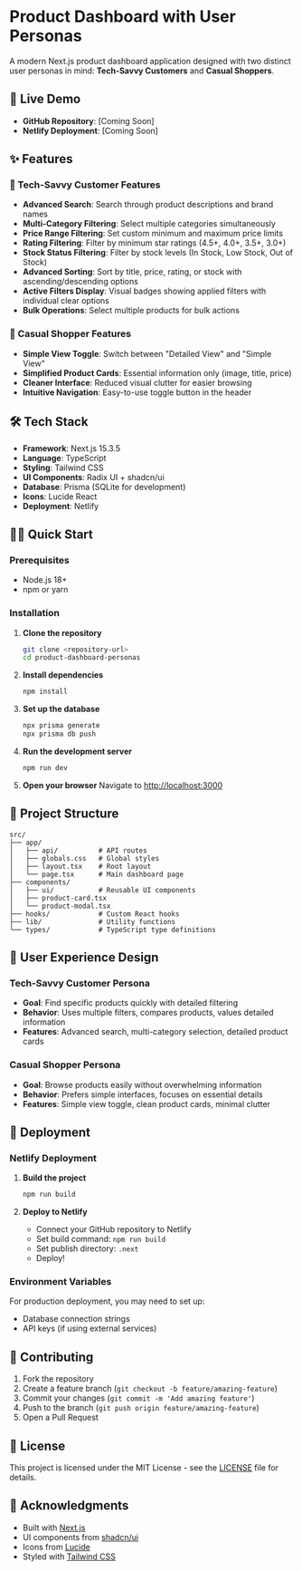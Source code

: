 # Product Dashboard with User Personas

A modern Next.js product dashboard application designed with two distinct user personas in mind: **Tech-Savvy Customers** and **Casual Shoppers**.

## 🚀 Live Demo

- **GitHub Repository**: [Coming Soon]
- **Netlify Deployment**: [Coming Soon]

## ✨ Features

### 🎯 Tech-Savvy Customer Features
- **Advanced Search**: Search through product descriptions and brand names
- **Multi-Category Filtering**: Select multiple categories simultaneously
- **Price Range Filtering**: Set custom minimum and maximum price limits
- **Rating Filtering**: Filter by minimum star ratings (4.5+, 4.0+, 3.5+, 3.0+)
- **Stock Status Filtering**: Filter by stock levels (In Stock, Low Stock, Out of Stock)
- **Advanced Sorting**: Sort by title, price, rating, or stock with ascending/descending options
- **Active Filters Display**: Visual badges showing applied filters with individual clear options
- **Bulk Operations**: Select multiple products for bulk actions

### 👥 Casual Shopper Features
- **Simple View Toggle**: Switch between "Detailed View" and "Simple View"
- **Simplified Product Cards**: Essential information only (image, title, price)
- **Cleaner Interface**: Reduced visual clutter for easier browsing
- **Intuitive Navigation**: Easy-to-use toggle button in the header

## 🛠️ Tech Stack

- **Framework**: Next.js 15.3.5
- **Language**: TypeScript
- **Styling**: Tailwind CSS
- **UI Components**: Radix UI + shadcn/ui
- **Database**: Prisma (SQLite for development)
- **Icons**: Lucide React
- **Deployment**: Netlify

## 🏃‍♂️ Quick Start

### Prerequisites
- Node.js 18+ 
- npm or yarn

### Installation

1. **Clone the repository**
   ```bash
   git clone <repository-url>
   cd product-dashboard-personas
   ```

2. **Install dependencies**
   ```bash
   npm install
   ```

3. **Set up the database**
   ```bash
   npx prisma generate
   npx prisma db push
   ```

4. **Run the development server**
   ```bash
   npm run dev
   ```

5. **Open your browser**
   Navigate to [http://localhost:3000](http://localhost:3000)

## 📁 Project Structure

```
src/
├── app/
│   ├── api/          # API routes
│   ├── globals.css   # Global styles
│   ├── layout.tsx    # Root layout
│   └── page.tsx      # Main dashboard page
├── components/
│   ├── ui/           # Reusable UI components
│   ├── product-card.tsx
│   └── product-modal.tsx
├── hooks/            # Custom React hooks
├── lib/              # Utility functions
└── types/            # TypeScript type definitions
```

## 🎨 User Experience Design

### Tech-Savvy Customer Persona
- **Goal**: Find specific products quickly with detailed filtering
- **Behavior**: Uses multiple filters, compares products, values detailed information
- **Features**: Advanced search, multi-category selection, detailed product cards

### Casual Shopper Persona  
- **Goal**: Browse products easily without overwhelming information
- **Behavior**: Prefers simple interfaces, focuses on essential details
- **Features**: Simple view toggle, clean product cards, minimal clutter

## 🚀 Deployment

### Netlify Deployment

1. **Build the project**
   ```bash
   npm run build
   ```

2. **Deploy to Netlify**
   - Connect your GitHub repository to Netlify
   - Set build command: `npm run build`
   - Set publish directory: `.next`
   - Deploy!

### Environment Variables

For production deployment, you may need to set up:
- Database connection strings
- API keys (if using external services)

## 🤝 Contributing

1. Fork the repository
2. Create a feature branch (`git checkout -b feature/amazing-feature`)
3. Commit your changes (`git commit -m 'Add amazing feature'`)
4. Push to the branch (`git push origin feature/amazing-feature`)
5. Open a Pull Request

## 📝 License

This project is licensed under the MIT License - see the [LICENSE](LICENSE) file for details.

## 🙏 Acknowledgments

- Built with [Next.js](https://nextjs.org/)
- UI components from [shadcn/ui](https://ui.shadcn.com/)
- Icons from [Lucide](https://lucide.dev/)
- Styled with [Tailwind CSS](https://tailwindcss.com/)
